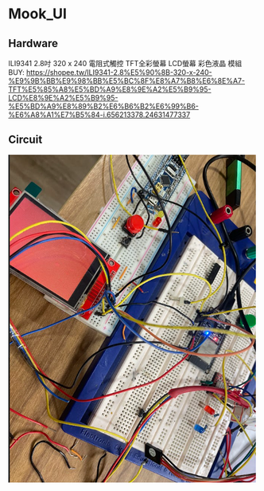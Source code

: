 # Mook_UI

##  Hardware
ILI9341 2.8吋 320 x 240 電阻式觸控 TFT全彩螢幕 LCD螢幕 彩色液晶 模組
BUY: https://shopee.tw/ILI9341-2.8%E5%90%8B-320-x-240-%E9%9B%BB%E9%98%BB%E5%BC%8F%E8%A7%B8%E6%8E%A7-TFT%E5%85%A8%E5%BD%A9%E8%9E%A2%E5%B9%95-LCD%E8%9E%A2%E5%B9%95-%E5%BD%A9%E8%89%B2%E6%B6%B2%E6%99%B6-%E6%A8%A1%E7%B5%84-i.656213378.24631477337

## Circuit
![image](https://github.com/sfsf100/Mook_UI/blob/main/IMAGE/DISPLAYER.png)
